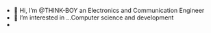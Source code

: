 - 👋 Hi, I’m @THINK-BOY an Electronics and Communication Engineer
- 👀 I’m interested in ...Computer science and development
- 

<!---
THINK-BOY/THINK-BOY is a ✨ special ✨ repository because its `README.md` (this file) appears on your GitHub profile.
You can click the Preview link to take a look at your changes.
--->
